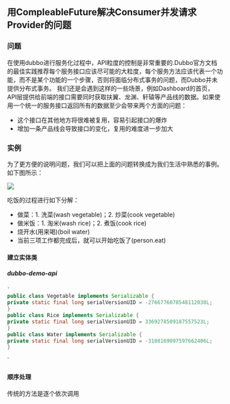 ## 用CompleableFuture解决Consumer并发请求Provider的问题

### 问题
在使用dubbo进行服务化过程中，API粒度的控制是非常重要的.Dubbo官方文档的最佳实践推荐每个服务接口应该尽可能的大粒度，每个服务方法应该代表一个功能，而不是某个功能的一个步骤，否则将面临分布式事务的问题，而Dubbo并未提供分布式事务。
我们还是会遇到这样的一些场景，例如Dashboard的首页，API层提供给前端的接口需要同时获取扶翼、龙渊、轩辕等产品线的数据。如果使用一个统一的服务接口返回所有的数据至少会带来两个方面的问题：
+ 这个接口在其他地方将很难被复用，容易引起接口的爆炸
+ 增加一条产品线会导致接口的变化，复用的难度进一步加大

### 实例
为了更方便的说明问题，我们可以把上面的问题转换成为我们生活中熟悉的事例。如下图所示：

![][image-1]

吃饭的过程进行如下分解：
+ 做菜：1. 洗菜(wash vegetable)；2. 炒菜(cook vegetable)
+ 做米饭：1. 淘米(wash rice)；2. 煮饭(cook rice)
+ 烧开水(用来喝)(boil water)
+ 当前三项工作都完成后，就可以开始吃饭了(person.eat)

#### 建立实体类
##### dubbo-demo-api

``` java
`
public class Vegetable implements Serializable {
private static final long serialVersionUID = -2766776078548112038L;
}
public class Rice implements Serializable {
private static final long serialVersionUID = 3369278509187557523L;
}
public class Water implements Serializable {
private static final long serialVersionUID = -3108169097597662406L;
}

```
`
#### 顺序处理
传统的方法是逐个依次调用

[image-1]:	https://github.com/wuqiangxjtu/dubbo-docs/blob/master/pics/1.png